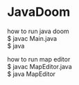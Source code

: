 # JavaDoom  
  
how to run java doom  
 $ javac Main.java  
 $ java  
   
how to run map editor  
 $ javac MapEditor.java  
 $ java MapEditor  
